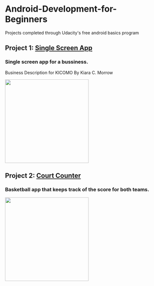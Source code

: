 # Android-Development-for-Beginners
Projects completed through Udacity's free android basics program

## Project 1: [Single Screen App](https://github.com/Eman214/Android-Development-for-Beginners/tree/master/Kicomo) 
### Single screen app for a bussiness.
Business Description for KICOMO By Kiara C. Morrow

<img src="https://i.imgur.com/4Dn7SeH.png" width="275">


## Project 2: [Court Counter](https://github.com/Eman214/Android-Development-for-Beginners/tree/master/CourtCounter) 
### Basketball app that keeps track of the score for both teams. 

<img src="https://i.imgur.com/AyltPzM.png" width="275">
